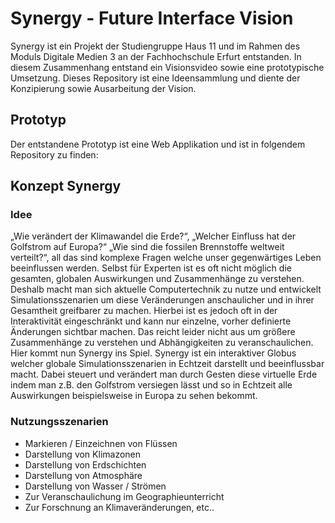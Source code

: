 Synergy - Future Interface Vision
===

Synergy ist ein Projekt der Studiengruppe Haus 11 und im Rahmen des Moduls Digitale Medien 3 an der Fachhochschule Erfurt entstanden. In diesem Zusammenhang entstand ein Visionsvideo sowie eine prototypische Umsetzung. Dieses Repository ist eine Ideensammlung und diente der Konzipierung sowie Ausarbeitung der Vision.

## Prototyp

Der entstandene Prototyp ist eine Web Applikation und ist in folgendem Repository zu finden:


## Konzept Synergy

### Idee

„Wie verändert der Klimawandel die Erde?“, „Welcher Einfluss hat der Golfstrom auf Europa?“ „Wie sind die fossilen Brennstoffe weltweit verteilt?“, all das sind komplexe Fragen welche unser gegenwärtiges Leben beeinflussen werden. Selbst für Experten ist es oft nicht möglich die gesamten, globalen Auswirkungen und Zusammenhänge zu verstehen. Deshalb macht man sich aktuelle Computertechnik zu nutze und entwickelt Simulationsszenarien um diese Veränderungen anschaulicher und in ihrer Gesamtheit greifbarer zu machen. Hierbei ist es jedoch oft in der Interaktivität eingeschränkt und kann nur einzelne, vorher definierte Änderungen sichtbar machen. Das reicht leider nicht aus um größere Zusammenhänge zu verstehen und Abhängigkeiten zu veranschaulichen. 
Hier kommt nun Synergy ins Spiel. Synergy ist ein interaktiver Globus welcher globale Simulationsszenarien in Echtzeit darstellt und beeinflussbar macht. Dabei steuert und verändert man durch Gesten diese virtuelle Erde indem man z.B. den Golfstrom versiegen lässt und so in Echtzeit alle Auswirkungen beispielsweise in Europa zu sehen bekommt.


### Nutzungsszenarien

- Markieren / Einzeichnen von Flüssen
- Darstellung von Klimazonen
- Darstellung von Erdschichten
- Darstellung von Atmosphäre
- Darstellung von Wasser / Strömen
- Zur Veranschaulichung im Geographieunterricht
- Zur Forschnung an Klimaveränderungen, etc..


